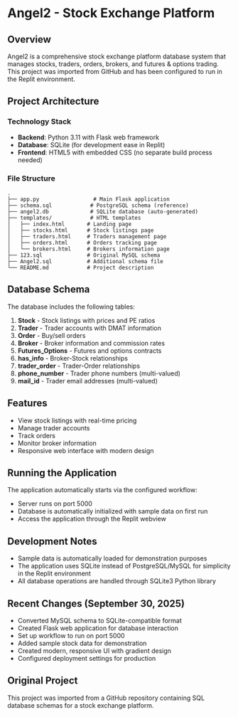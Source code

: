 # Angel2 - Stock Exchange Platform

## Overview
Angel2 is a comprehensive stock exchange platform database system that manages stocks, traders, orders, brokers, and futures & options trading. This project was imported from GitHub and has been configured to run in the Replit environment.

## Project Architecture

### Technology Stack
- **Backend**: Python 3.11 with Flask web framework
- **Database**: SQLite (for development ease in Replit)
- **Frontend**: HTML5 with embedded CSS (no separate build process needed)

### File Structure
```
.
├── app.py                 # Main Flask application
├── schema.sql            # PostgreSQL schema (reference)
├── angel2.db             # SQLite database (auto-generated)
├── templates/            # HTML templates
│   ├── index.html       # Landing page
│   ├── stocks.html      # Stock listings page
│   ├── traders.html     # Traders management page
│   ├── orders.html      # Orders tracking page
│   └── brokers.html     # Brokers information page
├── 123.sql              # Original MySQL schema
├── Angel2.sql           # Additional schema file
└── README.md            # Project description
```

## Database Schema

The database includes the following tables:
1. **Stock** - Stock listings with prices and PE ratios
2. **Trader** - Trader accounts with DMAT information
3. **Order** - Buy/sell orders
4. **Broker** - Broker information and commission rates
5. **Futures_Options** - Futures and options contracts
6. **has_info** - Broker-Stock relationships
7. **trader_order** - Trader-Order relationships
8. **phone_number** - Trader phone numbers (multi-valued)
9. **mail_id** - Trader email addresses (multi-valued)

## Features
- View stock listings with real-time pricing
- Manage trader accounts
- Track orders
- Monitor broker information
- Responsive web interface with modern design

## Running the Application
The application automatically starts via the configured workflow:
- Server runs on port 5000
- Database is automatically initialized with sample data on first run
- Access the application through the Replit webview

## Development Notes
- Sample data is automatically loaded for demonstration purposes
- The application uses SQLite instead of PostgreSQL/MySQL for simplicity in the Replit environment
- All database operations are handled through SQLite3 Python library

## Recent Changes (September 30, 2025)
- Converted MySQL schema to SQLite-compatible format
- Created Flask web application for database interaction
- Set up workflow to run on port 5000
- Added sample stock data for demonstration
- Created modern, responsive UI with gradient design
- Configured deployment settings for production

## Original Project
This project was imported from a GitHub repository containing SQL database schemas for a stock exchange platform.
